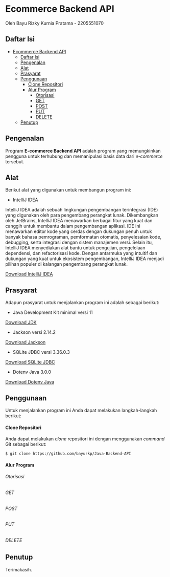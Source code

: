 # Ecommerce Backend API

Oleh Bayu Rizky Kurnia Pratama - 2205551070

## Daftar Isi

-   [Ecommerce Backend API](#ecommerce-backend-api)
    -   [Daftar Isi](#daftar-isi)
    -   [Pengenalan](#pengenalan)
    -   [Alat](#alat)
    -   [Prasyarat](#prasyarat)
    -   [Penggunaan](#penggunaan)
        -   [Clone Repositori](#clone-repositori)
        -   [Alur Program](#alur-program)
            -   [Otorisasi](#otorisasi)
            -   [GET](#get)
            -   [POST](#post)
            -   [PUT](#put)
            -   [DELETE](#delete)
    -   [Penutup](#penutup)

## Pengenalan

Program **E-commerce Backend API** adalah program yang memungkinkan pengguna untuk terhubung dan memanipulasi basis data dari _e-commerce_ tersebut.

## Alat

Berikut alat yang digunakan untuk membangun program ini:

-   IntelliJ IDEA

IntelliJ IDEA adalah sebuah lingkungan pengembangan terintegrasi (IDE) yang digunakan oleh para pengembang perangkat lunak. Dikembangkan oleh JetBrains, IntelliJ IDEA menawarkan berbagai fitur yang kuat dan canggih untuk membantu dalam pengembangan aplikasi. IDE ini menawarkan editor kode yang cerdas dengan dukungan penuh untuk banyak bahasa pemrograman, pemformatan otomatis, penyelesaian kode, debugging, serta integrasi dengan sistem manajemen versi. Selain itu, IntelliJ IDEA menyediakan alat bantu untuk pengujian, pengelolaan dependensi, dan refactorisasi kode. Dengan antarmuka yang intuitif dan dukungan yang kuat untuk ekosistem pengembangan, IntelliJ IDEA menjadi pilihan populer di kalangan pengembang perangkat lunak.

[Download IntelliJ IDEA](http://code.visualstudio.com/download)

## Prasyarat

Adapun prasyarat untuk menjalankan program ini adalah sebagai berikut:

-   Java Development Kit minimal versi 11

[Download JDK](https://www.oracle.com/id/java/technologies/downloads/archive/)

-   Jackson versi 2.14.2

[Download Jackson](https://mvnrepository.com/artifact/com.fasterxml.jackson.core/jackson-databind/2.14.2)

-   SQLite JDBC versi 3.36.0.3

[Download SQLite JDBC](https://mvnrepository.com/artifact/org.xerial/sqlite-jdbc/3.36.0.3)

-   Dotenv Java 3.0.0

[Download Dotenv Java](https://github.com/cdimascio/dotenv-java)

## Penggunaan

Untuk menjalankan program ini Anda dapat melakukan langkah-langkah berikut:

#### Clone Repositori

Anda dapat melakukan _clone_ repositori ini dengan menggunakan _command_ Git sebagai berikut:

```
$ git clone https://github.com/bayurkp/Java-Backend-API
```

#### Alur Program

###### Otorisasi

###### GET

###### POST

###### PUT

###### DELETE

## Penutup

Terimakasih.
